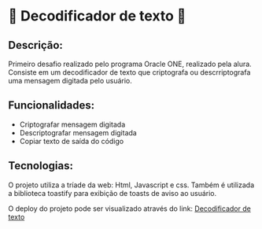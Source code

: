 # 👾 Decodificador de texto 👾

## Descrição:
Primeiro desafio realizado pelo programa Oracle ONE, realizado pela alura. Consiste em um decodificador de texto que criptografa ou descrriptografa uma mensagem digitada pelo usuário.

## Funcionalidades:
- Criptografar mensagem digitada
- Descriptografar mensagem digitada
- Copiar texto de saída do código

## Tecnologias:
O projeto utiliza a tríade da web: Html, Javascript e css. Também é utilizada a biblioteca toastify para exibição de toasts de aviso ao usuário.

O deploy do projeto pode ser visualizado através do link: [Decodificador de texto](https://decodificador-texto-ten.vercel.app/)
